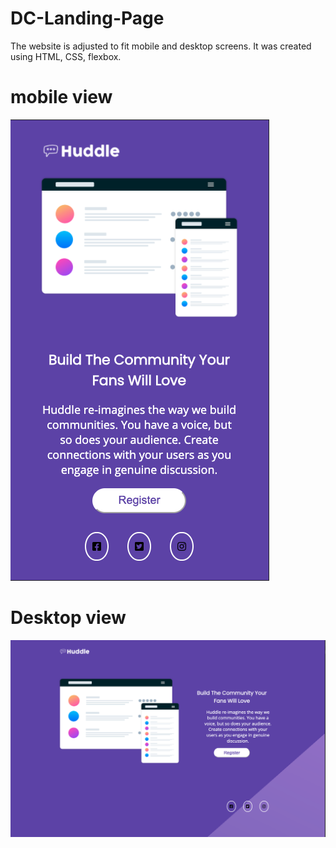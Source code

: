 
# DC-Landing-Page
 The website is adjusted to fit mobile and desktop screens. It was created using HTML, CSS, flexbox.
# mobile view
![](./images/mobile.png)
# Desktop view
![](./images/desktop.png)
